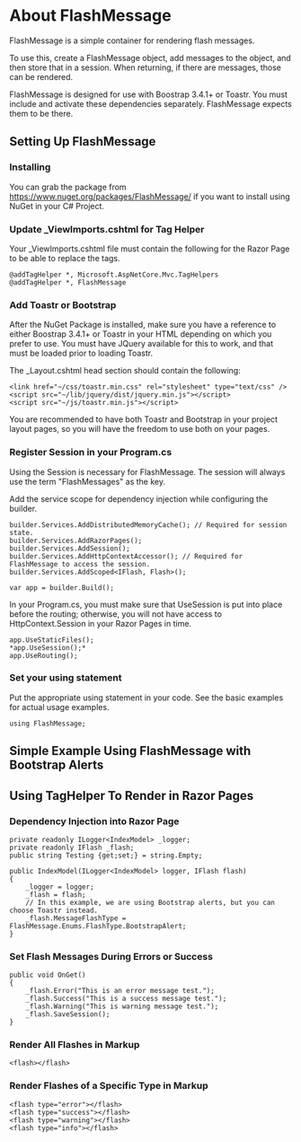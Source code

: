 ﻿# About FlashMessage

FlashMessage is a simple container for rendering flash messages.

To use this, create a FlashMessage object, add messages to the object, and then store that in a session.  When returning, if there are messages, those can be rendered.

FlashMessage is designed for use with Boostrap 3.4.1+ or Toastr.  You must include and activate these dependencies separately.  FlashMessage expects them to be there.

## Setting Up FlashMessage

### Installing

You can grab the package from https://www.nuget.org/packages/FlashMessage/ if you want to install using NuGet in your C# Project.

### Update \_ViewImports.cshtml for Tag Helper

Your \_ViewImports.cshtml file must contain the following for the Razor Page to be able to replace the <flash></flash> tags.

```
@addTagHelper *, Microsoft.AspNetCore.Mvc.TagHelpers
@addTagHelper *, FlashMessage
```

### Add Toastr or Bootstrap

After the NuGet Package is installed, make sure you have a reference to either Boostrap 3.4.1+ or Toastr in your HTML depending on which you prefer to use.  You must have JQuery available for this to work, and that must be loaded prior to loading Toastr.

The \_Layout.cshtml head section should contain the following:

```
<link href="~/css/toastr.min.css" rel="stylesheet" type="text/css" />
<script src="~/lib/jquery/dist/jquery.min.js"></script>
<script src="~/js/toastr.min.js"></script>
```

You are recommended to have both Toastr and Bootstrap in your project layout pages, so you will have the freedom to use both on your pages.

### Register Session in your Program.cs

Using the Session is necessary for FlashMessage.  The session will always use the term "FlashMessages" as the key.

Add the service scope for dependency injection while configuring the builder.

```
builder.Services.AddDistributedMemoryCache(); // Required for session state.
builder.Services.AddRazorPages();
builder.Services.AddSession();
builder.Services.AddHttpContextAccessor(); // Required for FlashMessage to access the session.
builder.Services.AddScoped<IFlash, Flash>();

var app = builder.Build();
```

In your Program.cs, you must make sure that UseSession is put into place before the routing; otherwise, you will not have access to HttpContext.Session in your Razor Pages in time.

```
app.UseStaticFiles();
*app.UseSession();*
app.UseRouting();
```

### Set your using statement

Put the appropriate using statement in your code.  See the basic examples for actual usage examples.

```
using FlashMessage;
```

## Simple Example Using FlashMessage with Bootstrap Alerts

## Using TagHelper To Render in Razor Pages
### Dependency Injection into Razor Page
```
private readonly ILogger<IndexModel> _logger;
private readonly IFlash _flash;
public string Testing {get;set;} = string.Empty;

public IndexModel(ILogger<IndexModel> logger, IFlash flash)
{
    _logger = logger;
    _flash = flash;
    // In this example, we are using Bootstrap alerts, but you can choose Toastr instead.
    _flash.MessageFlashType = FlashMessage.Enums.FlashType.BootstrapAlert;
}
```

### Set Flash Messages During Errors or Success
```
public void OnGet()
{
    _flash.Error("This is an error message test.");
    _flash.Success("This is a success message test.");
    _flash.Warning("This is warning message test.");
    _flash.SaveSession();
}
```

### Render All Flashes in Markup
```
<flash></flash>
```

### Render Flashes of a Specific Type in Markup

```
<flash type="error"></flash>
<flash type="success"></flash>
<flash type="warning"></flash>
<flash type="info"></flash>
```

